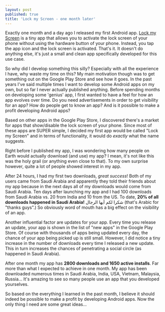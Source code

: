 ```yaml
---
layout: post
published: true
title: 'Lock my Screen - one month later'
---
```


Exactly one month and a day ago I released my first Android app. [Lock my Screen](https://play.google.com/store/apps/details?id=com.thirstyturtle.lockmyscreen) is a tiny app that allows you to activate the lock screen of your phone without using the hardware button of your phone. Instead, you tap the app icon and the lock screen is activated. That's it. It doesn't do anything else, it's just a small and clean app specifically developed for this use case.

So why did I develop something this silly? Especially with all the experience I have, why waste my time on this? My main motivation though was to get something out on the Google Play Store and see how it goes. In the past years I've said multiple times I want to develop some Android apps on my own, but so far I never actually published anything. Before spending months on developing some 'genius' app, I first wanted to have a feel for how an app evolves over time. Do you need advertisements in order to get visibility for an app? How do people get to know an app? And is it possible to make a profit developing Android apps?

Based on other apps in the Google Play Store, I discovered there's a market for apps that show/disable the lock screen of your phone. Since most of these apps are SUPER simple, I decided my first app would be called "Lock my Screen" and in terms of functionality, it would do _exactly_ what the name suggests.

Right before I published my app, I was wondering how many people on Earth would actually download (and use) my app? I mean, it's not like this was the holy grail (or anything even close to that). To my own surprise however, quite a lot of people showed interest in my app.

After 24 hours, I had my first two downloads, _great success_! Both of my users came from Saudi Arabia and apparently they told their friends about my app because in the next days all of my downloads would come from Saudi Arabia. Ten days after launching my app and I had 100 downloads from Saudi Arabia vs. 20 from India and 10 from the US. To date, **20% of all downloads happened in Saudi Arabia!** شكرا لكم أيها الرجال (that's Arabic for "thanks guys".) So obviously word of mouth has a big effect on the visibility of an app.

Another influential factor are updates for your app. Every time you release an update, your app is shown in the list of "new apps" in the Google Play Store. Of course with thousands of apps being updated every day, the chance of your app being picked up is still small. However, I did notice a tiny increase in the number of downloads every time I released a new update. This in turn increases the chances of penetrating a social circle (as happened in Saudi Arabia).

After one month my app has **2800 downloads and 1650 active installs**. Far more than what I expected to achieve in one month. My app has been downloaded numerous times in Saudi Arabia, India, USA, Vietnam, Malaysia, Russia... It's amazing to see so many people use an app that you developed yourselves.

So based on the everything I learned in the past month, I believe it should indeed be possible to make a profit by developing Android apps. Now the only thing I need are some great ideas...

